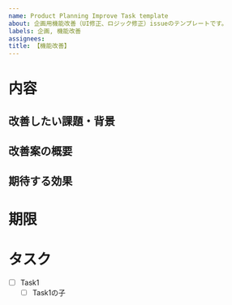 ```yaml
---
name: Product Planning Improve Task template
about: 企画用機能改善（UI修正、ロジック修正）issueのテンプレートです。
labels: 企画, 機能改善
assignees: 
title: 【機能改善】
---
```

# 内容
## 改善したい課題・背景
<!-- 現状のどのような点が問題・不便・非効率なのか、なぜ改善が必要なのかを記載してください。 -->

## 改善案の概要
<!-- どのような方法・アイデアで解決できそうか、機能や画面のイメージなども含めて記載してください。-->
<!--（例：□□画面の〇〇のフォントを大きくすることで、〇〇をより目立たせる。）-->

## 期待する効果
<!-- この改善によってどのような成果やメリットが得られるのかを記載してください。-->
<!--（例：〇〇機能の利用者数増加、ローディング時間の削減）-->

# 期限
<!--（例：2025/04/01）-->
# タスク
<!-- 任意の内容に書き換えてください。半角スペース2つを先頭につけることで子階層を作成可能です。 -->
- [ ] Task1
  - [ ] Task1の子
